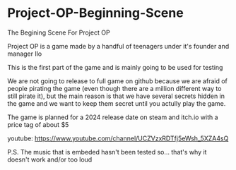 # Project-OP-Beginning-Scene
The Begining Scene For Project OP

Project OP is a game made by a handful of teenagers under it's founder and manager Ilo

This is the first part of the game and is mainly going to be used for testing

We are not going to release to full game on github because we are afraid of people pirating the game (even though there are a million different way to still pirate it), but the main reason is that we have several secrets hidden in the game and we want to keep them secret until you actully play the game.

The game is planned for a 2024 release date on steam and itch.io with a price tag of about $5

youtube: https://www.youtube.com/channel/UCZVzxRDTfj5eWsh_5XZA4sQ

P.S. The music that is embeded hasn't been tested so... that's why it doesn't work and/or too loud
